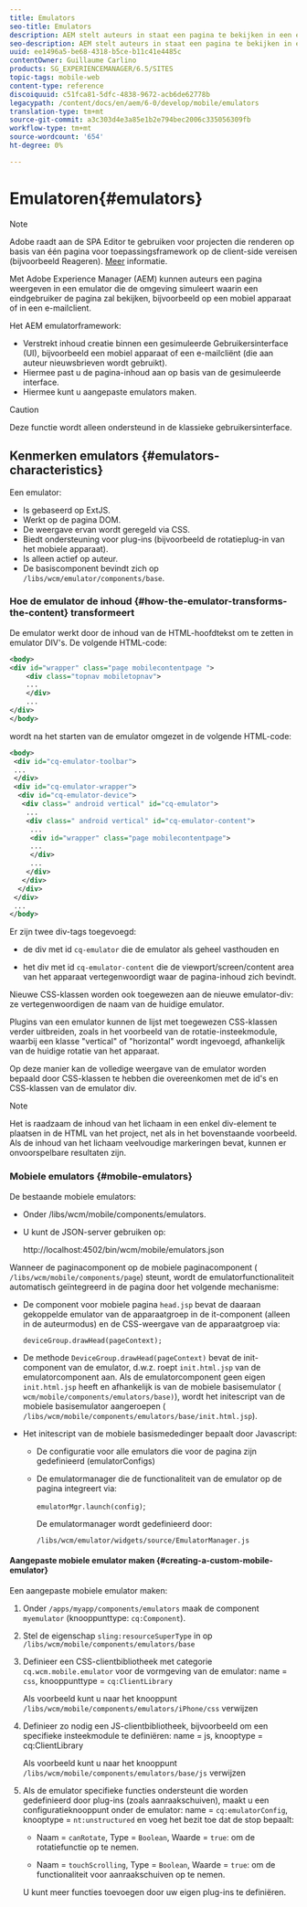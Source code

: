 ```yaml
---
title: Emulators
seo-title: Emulators
description: AEM stelt auteurs in staat een pagina te bekijken in een emulator die de omgeving simuleert waarin een eindgebruiker de pagina zal bekijken
seo-description: AEM stelt auteurs in staat een pagina te bekijken in een emulator die de omgeving simuleert waarin een eindgebruiker de pagina zal bekijken
uuid: ee1496a5-be68-4318-b5ce-b11c41e4485c
contentOwner: Guillaume Carlino
products: SG_EXPERIENCEMANAGER/6.5/SITES
topic-tags: mobile-web
content-type: reference
discoiquuid: c51fca81-5dfc-4838-9672-acb6de62778b
legacypath: /content/docs/en/aem/6-0/develop/mobile/emulators
translation-type: tm+mt
source-git-commit: a3c303d4e3a85e1b2e794bec2006c335056309fb
workflow-type: tm+mt
source-wordcount: '654'
ht-degree: 0%

---
```



# Emulatoren{#emulators}

>[!NOTE]
>
>Adobe raadt aan de SPA Editor te gebruiken voor projecten die renderen op basis van één pagina voor toepassingsframework op de client-side vereisen (bijvoorbeeld Reageren). [Meer](/help/sites-developing/spa-overview.md) informatie.

Met Adobe Experience Manager (AEM) kunnen auteurs een pagina weergeven in een emulator die de omgeving simuleert waarin een eindgebruiker de pagina zal bekijken, bijvoorbeeld op een mobiel apparaat of in een e-mailclient.

Het AEM emulatorframework:

* Verstrekt inhoud creatie binnen een gesimuleerde Gebruikersinterface (UI), bijvoorbeeld een mobiel apparaat of een e-mailcliënt (die aan auteur nieuwsbrieven wordt gebruikt).
* Hiermee past u de pagina-inhoud aan op basis van de gesimuleerde interface.
* Hiermee kunt u aangepaste emulators maken.

>[!CAUTION]
>
>Deze functie wordt alleen ondersteund in de klassieke gebruikersinterface.

## Kenmerken emulators {#emulators-characteristics}

Een emulator:

* Is gebaseerd op ExtJS.
* Werkt op de pagina DOM.
* De weergave ervan wordt geregeld via CSS.
* Biedt ondersteuning voor plug-ins (bijvoorbeeld de rotatieplug-in van het mobiele apparaat).
* Is alleen actief op auteur.
* De basiscomponent bevindt zich op `/libs/wcm/emulator/components/base`.

### Hoe de emulator de inhoud {#how-the-emulator-transforms-the-content} transformeert

De emulator werkt door de inhoud van de HTML-hoofdtekst om te zetten in emulator DIV&#39;s. De volgende HTML-code:

```xml
<body>
<div id="wrapper" class="page mobilecontentpage ">
    <div class="topnav mobiletopnav">
    ...
    </div>
    ...
</div>
</body>
```

wordt na het starten van de emulator omgezet in de volgende HTML-code:

```xml
<body>
 <div id="cq-emulator-toolbar">
 ...
 </div>
 <div id="cq-emulator-wrapper">
  <div id="cq-emulator-device">
   <div class=" android vertical" id="cq-emulator">
    ...
    <div class=" android vertical" id="cq-emulator-content">
     ...
     <div id="wrapper" class="page mobilecontentpage">
     ...
     </div>
     ...
    </div>
   </div>
  </div>
 </div>
 ...
</body>
```

Er zijn twee div-tags toegevoegd:

* de div met id `cq-emulator` die de emulator als geheel vasthouden en

* het div met id `cq-emulator-content` die de viewport/screen/content area van het apparaat vertegenwoordigt waar de pagina-inhoud zich bevindt.

Nieuwe CSS-klassen worden ook toegewezen aan de nieuwe emulator-div: ze vertegenwoordigen de naam van de huidige emulator.

Plugins van een emulator kunnen de lijst met toegewezen CSS-klassen verder uitbreiden, zoals in het voorbeeld van de rotatie-insteekmodule, waarbij een klasse &quot;vertical&quot; of &quot;horizontal&quot; wordt ingevoegd, afhankelijk van de huidige rotatie van het apparaat.

Op deze manier kan de volledige weergave van de emulator worden bepaald door CSS-klassen te hebben die overeenkomen met de id&#39;s en CSS-klassen van de emulator div.

>[!NOTE]
>
>Het is raadzaam de inhoud van het lichaam in een enkel div-element te plaatsen in de HTML van het project, net als in het bovenstaande voorbeeld. Als de inhoud van het lichaam veelvoudige markeringen bevat, kunnen er onvoorspelbare resultaten zijn.

### Mobiele emulators {#mobile-emulators}

De bestaande mobiele emulators:

* Onder /libs/wcm/mobile/components/emulators.
* U kunt de JSON-server gebruiken op:

   http://localhost:4502/bin/wcm/mobile/emulators.json

Wanneer de paginacomponent op de mobiele paginacomponent ( `/libs/wcm/mobile/components/page`) steunt, wordt de emulatorfunctionaliteit automatisch geïntegreerd in de pagina door het volgende mechanisme:

* De component voor mobiele pagina `head.jsp` bevat de daaraan gekoppelde emulator van de apparaatgroep in de it-component (alleen in de auteurmodus) en de CSS-weergave van de apparaatgroep via:

   `deviceGroup.drawHead(pageContext);`

* De methode `DeviceGroup.drawHead(pageContext)` bevat de init-component van de emulator, d.w.z. roept `init.html.jsp` van de emulatorcomponent aan. Als de emulatorcomponent geen eigen `init.html.jsp` heeft en afhankelijk is van de mobiele basisemulator ( `wcm/mobile/components/emulators/base)`), wordt het initescript van de mobiele basisemulator aangeroepen ( `/libs/wcm/mobile/components/emulators/base/init.html.jsp`).

* Het initescript van de mobiele basismededinger bepaalt door Javascript:

   * De configuratie voor alle emulators die voor de pagina zijn gedefinieerd (emulatorConfigs)
   * De emulatormanager die de functionaliteit van de emulator op de pagina integreert via:

      `emulatorMgr.launch(config)`;

      De emulatormanager wordt gedefinieerd door:

      `/libs/wcm/emulator/widgets/source/EmulatorManager.js`

#### Aangepaste mobiele emulator maken {#creating-a-custom-mobile-emulator}

Een aangepaste mobiele emulator maken:

1. Onder `/apps/myapp/components/emulators` maak de component `myemulator` (knooppunttype: `cq:Component`).

1. Stel de eigenschap `sling:resourceSuperType` in op `/libs/wcm/mobile/components/emulators/base`

1. Definieer een CSS-clientbibliotheek met categorie `cq.wcm.mobile.emulator` voor de vormgeving van de emulator: name = `css`, knooppunttype = `cq:ClientLibrary`

   Als voorbeeld kunt u naar het knooppunt `/libs/wcm/mobile/components/emulators/iPhone/css` verwijzen

1. Definieer zo nodig een JS-clientbibliotheek, bijvoorbeeld om een specifieke insteekmodule te definiëren: name = js, knooptype = cq:ClientLibrary

   Als voorbeeld kunt u naar het knooppunt `/libs/wcm/mobile/components/emulators/base/js` verwijzen

1. Als de emulator specifieke functies ondersteunt die worden gedefinieerd door plug-ins (zoals aanraakschuiven), maakt u een configuratieknooppunt onder de emulator: name = `cq:emulatorConfig`, knooptype = `nt:unstructured` en voeg het bezit toe dat de stop bepaalt:

   * Naam = `canRotate`, Type = `Boolean`, Waarde = `true`: om de rotatiefunctie op te nemen.

   * Naam = `touchScrolling`, Type = `Boolean`, Waarde = `true`: om de functionaliteit voor aanraakschuiven op te nemen.

   U kunt meer functies toevoegen door uw eigen plug-ins te definiëren.

